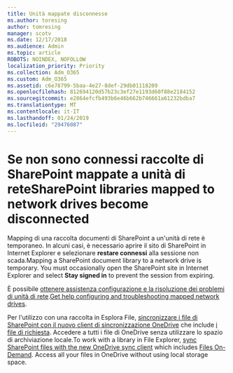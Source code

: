 ```yaml
---
title: Unità mappate disconnesse
ms.author: toresing
author: tomresing
manager: scotv
ms.date: 12/17/2018
ms.audience: Admin
ms.topic: article
ROBOTS: NOINDEX, NOFOLLOW
localization_priority: Priority
ms.collection: Adm_O365
ms.custom: Adm_O365
ms.assetid: c6e78799-5baa-4e27-8def-29db01118209
ms.openlocfilehash: 812694120d57b23c3ef27e1193d60f88e2184152
ms.sourcegitcommit: e2864efcfb493b6e46b662b746661a61232bdba7
ms.translationtype: MT
ms.contentlocale: it-IT
ms.lasthandoff: 01/24/2019
ms.locfileid: "29476087"
---
```

# <a name="sharepoint-libraries-mapped-to-network-drives-become-disconnected"></a><span data-ttu-id="d355f-102">Se non sono connessi raccolte di SharePoint mappate a unità di rete</span><span class="sxs-lookup"><span data-stu-id="d355f-102">SharePoint libraries mapped to network drives become disconnected</span></span>

<span data-ttu-id="d355f-p101">Mapping di una raccolta documenti di SharePoint a un'unità di rete è temporaneo. In alcuni casi, è necessario aprire il sito di SharePoint in Internet Explorer e selezionare **restare connessi** alla sessione non scada.</span><span class="sxs-lookup"><span data-stu-id="d355f-p101">Mapping a SharePoint document library to a network drive is temporary. You must occasionally open the SharePoint site in Internet Explorer and select **Stay signed in** to prevent the session from expiring.</span></span> 
  
<span data-ttu-id="d355f-105">È possibile [ottenere assistenza configurazione e la risoluzione dei problemi di unità di rete](https://support.office.com/article/ef399c67-4578-4c3a-adbe-0b489084eabe.aspx).</span><span class="sxs-lookup"><span data-stu-id="d355f-105">[Get help configuring and troubleshooting mapped network drives](https://support.office.com/article/ef399c67-4578-4c3a-adbe-0b489084eabe.aspx).</span></span>
  
<span data-ttu-id="d355f-p102">Per l'utilizzo con una raccolta in Esplora File, [sincronizzare i file di SharePoint con il nuovo client di sincronizzazione OneDrive](https://support.office.com/article/6de9ede8-5b6e-4503-80b2-6190f3354a88.aspx) che include [i file di richiesta](https://support.office.com/article/0e6860d3-d9f3-4971-b321-7092438fb38e.aspx). Accedere a tutti i file di OneDrive senza utilizzare lo spazio di archiviazione locale.</span><span class="sxs-lookup"><span data-stu-id="d355f-p102">To work with a library in File Explorer, [sync SharePoint files with the new OneDrive sync client](https://support.office.com/article/6de9ede8-5b6e-4503-80b2-6190f3354a88.aspx) which includes [Files On-Demand](https://support.office.com/article/0e6860d3-d9f3-4971-b321-7092438fb38e.aspx). Access all your files in OneDrive without using local storage space.</span></span>
  

